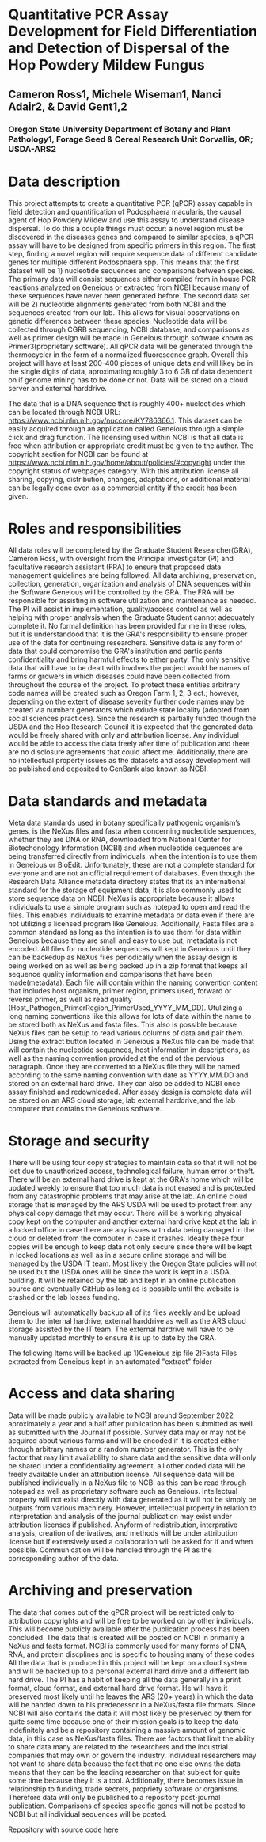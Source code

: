 # Quantitative PCR Assay Development for Field Differentiation and Detection of Dispersal of the Hop Powdery Mildew Fungus
## Cameron Ross1, Michele Wiseman1, Nanci Adair2, & David Gent1,2 
### Oregon State University Department of Botany and Plant Pathology1, Forage Seed & Cereal Research Unit Corvallis, OR; USDA-ARS2

# Data description

This project attempts to create a quantitative PCR (qPCR) assay capable in field detection and quantification of Podosphaera macularis, the causal agent of Hop Powdery Mildew and use this assay to understand disease dispersal. To do this a couple things must occur: a novel region must be discovered in the diseases genes and compared to similar species, a qPCR assay will have to be designed from specific primers in this region. The first step, finding a novel region will require sequence data of different candidate genes for multiple different Podosphaera spp. This means that the first dataset will be 1) nucleotide sequences and comparisons between species. The primary data will consist sequences either compiled from in house PCR reactions analyzed on Geneious or extracted from NCBI because many of these sequences have never been generated before. The second data set will be 2) nucleotide alignments generated from both NCBI and the sequences created from our lab. This allows for visual observations on genetic differences between these species. Nucleotide data will be collected through CGRB sequencing, NCBI database, and comparisons as well as primer design will be made in Geneious through software known as Primer3(proprietary software). All qPCR data will be generated through the thermocycler in the form of a normalized fluorescence graph.  Overall this project will have at least 200-400 pieces of unique data and will likey be in the single digits of data, aproximating roughly 3 to 6 GB of data dependent on if genome mining has to be done or not. Data will be stored on a cloud server and external harddrive.

The data that is a DNA sequence that is roughly 400+ nucleotides which can be located through NCBI URL: https://www.ncbi.nlm.nih.gov/nuccore/KY786366.1. This dataset can be easily acquired through an application called Geneious through a simple click and drag function.  The licensing used within NCBI is that all data is free when attribution or appropriate credit must be given to the author. The copyright section for NCBI can be found at https://www.ncbi.nlm.nih.gov/home/about/policies/#copyright under the copyright status of webpages category. With this attribution license all sharing, copying, distribution, changes, adaptations, or additional material can be legally done even as a commercial entity if the credit has been given.

# Roles and responsibilities


All data roles will be completed by the Graduate Student Researcher(GRA), Cameron Ross, with oversight from the Principal investigator (PI) and facultative research assistant (FRA) to ensure that proposed data management guidelines are being followed. All data archiving, preservation, collection, generation, organization and analysis of DNA sequences within the Software Geneious will be controlled by the GRA. The FRA will be responsible for assisting in software utilization and maintenance as needed. The PI will assist in implementation, quality/access control as well as helping with proper analysis when the Graduate Student cannot adequately complete it. No formal definition has been provided for me in these roles, but it is understandood that it is the GRA's responsibility to ensure proper use of the data for continuing researchers. Sensitive data is any form of data that could compromise the GRA's institution and participants confidentiality and bring harmful effects to either party. The only sensitive data that will have to be dealt with involves the project would be names of farms or growers in which diseases could have been collected from throughout the course of the project. To protect these entities arbitrary code names will be created such as Oregon Farm 1, 2, 3 ect.; however, depending on the extent of disease severity further code names may be created via numberr generators which exlude state locality (adopted from social sciences practices). Since the research is partially funded though the USDA and the Hop Research Council it is expected that the generated data would be freely shared with only and attribution license. Any individual would be able to access the data freely after time of publication and there are no disclosure agreements that could affect me. Additionally, there are no intellectual property issues as the datasets and assay development will be published and deposited to GenBank also known as NCBI.

# Data standards and metadata

Meta data standards used in botany specifically pathogenic organism’s genes, is the NeXus files and fasta when concerning nucleotide sequences, whether they are DNA or RNA, downloaded from National Center for Biotechonology Information (NCBI) and when nucleotide sequences are being transferred directly from individuals, when the intention is to use them in Geneious or BioEdit. Unfortunately, these are not a complete standard for everyone and are not an official requirement of databases. Even though the Research Data Alliance metadata directory states that its an international standard for the storage of equipment data, it is also commonly used to store sequence data on NCBI. NeXus is appropriate because it allows individuals to use a simple program such as notepad to open and read the files. This enables individuals to examine metadata or data even if there are not utilizing a licensed program like Geneious. Additionally, Fasta files are a common standard as long as the intention is to use them for data within Geneious because they are small and easy to use but, metadata is not encoded. All files for nucleotide sequences will kept in Geneious until they can be backedup as NeXus files periodically when the assay design is being worked on as well as being backed up in a zip format that keeps all sequence quality information and comparisons that have been made(metadata). Each file will contain within the naming convention content that includes host organism, primer region, primers used, forward or reverse primer, as well as read quality (Host_Pathogen_PrimerRegion_PrimerUsed_YYYY_MM_DD). Utulizing a long naming conventions like this allows for lots of data within the name to be stored both as NeXus and fasta files. This also is possible because NeXus files can be setup to read various columns of data and pair them.  Using the extract button located in Geneious a NeXus file can be made that will contain the nucleotide sequences, host information in descriptions, as well as the naming convention provided at the end of the pervious paragraph. Once they are converted to a NeXus file they will be named according to the same naming convention with date as YYYY.MM.DD and stored on an external hard drive. They can also be added to NCBI once assay finished and redownloaded. After assay design is complete data will be stored on an ARS cloud storage, lab external harddrive,and the lab computer that contains the Geneious software.

# Storage and security

There will be using four copy strategies to maintain data so that it will not be lost due to unauthorized access, technological failure, human error or theft. There will be an external hard drive is kept at the GRA's home which will be updated weekly to ensure that too much data is not erased and is protected from any catastrophic problems that may arise at the lab. An online cloud storage that is managed by the ARS USDA will be used to protect from any physical copy damage that may occur. There will be a working physical copy kept on the computer and another external hard drive kept at the lab in a locked office in case there are any issues with data being damaged in the cloud or deleted from the computer in case it crashes. Ideally these four copies will be enough to keep data not only secure since there will be kept in locked locations as well as in a secure online storage and will be managed by the USDA IT team. Most likely the Oregon State policies will not be used but the USDA ones will be since the work is kept in a USDA building. It will be retained by the lab and kept in an online publication source and eventually GitHub as long as is possible until the website is crashed or the lab losses funding. 

Geneious will automatically backup all of its files weekly and be upload them to the internal hardrive, external harddrive as well as the ARS cloud storage assisted by the IT team. The external hardrive will  have to be manually updated monthly to ensure it is up to date by the GRA.

The following Items will be backed up
1)Geneious zip file
2)Fasta Files extracted from Geneious kept in an automated "extract" folder

# Access and data sharing

Data will be made publicly available to NCBI around September 2022 aproximately a year and a half after publication has been submitted as well as submitted with the Journal if possible. Survey data may or may not be acquired about various farms and will be encoded if it is created either through arbitrary names or a random number generator. This is the only factor that may limit availablilty to share data and the sensitive data will only be shared under a confidentiality agreement, all other coded data will be freely available under an attribution license. All sequence data will be published individually in a NeXus file to NCBI as this can be read through notepad as well as proprietary software such as Geneious. Intellectual property will not exist directly with data generated as it will not be simply be outputs from various machinery. However, intellectual property in relation to interpretation and analysis of the journal publication may exist under attribution licenses if published. Anyform of redistribution, interprative analysis, creation of derivatives, and methods will be under attribution license but if extensively used a collaboration will be asked for if and when possible. Communication will be handled through the PI as the corresponding author of the data.
 
# Archiving and preservation

The data that comes out of the qPCR project will be restricted only to attribution copyrights and will be free to be worked on by other individuals. This will become publicly available after the publication process has been concluded. The data that is created will be posted on NCBI in primarily a NeXus and fasta format. NCBI is commonly used for many forms of DNA, RNA, and protein discplines and is specific to housing many of these codes All the data that is produced in this project will be kept on a cloud system and will be backed up to a personal external hard drive and a different lab hard drive. The PI has a habit of keeping all the data generally in a print format, cloud format, and external hard drive format. He will have it preserved most likely until he leaves the ARS (20+ years) in which the data will be handed down to his predecessor in a NeXus/fasta file formats. Since NCBI will also contains the data it will most likely be preserved by them for quite some time because one of their mission goals is to keep the data indefinitely and be a repository containing a massive amount of genomic data, in this case as NeXus/fasta files. There are factors that limit the ability to share data many are related to the researchers and the industrial companies that may own or govern the industry. Individual researchers may not want to share data because the fact that no one else owns the data means that they can be the leading researcher on that subject for quite some time because they it is a tool. Additionally, there becomes issue in relationship to funding, trade secrets, propriety software or organisms. Therefore data will only be published to a repository post-journal publication. Comparisons of species specific genes will not be posted to NCBI but all individual sequences will be posted.

Repository with source code [here](https://github.com/clarallebot/GRAD521_DMPtemplate)
